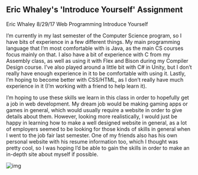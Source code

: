 ## Eric Whaley's 'Introduce Yourself' Assignment
Eric Whaley										                                                                                              8/29/17
Web Programming                                                                                                  Introduce Yourself

I’m currently in my last semester of the Computer Science program, so I have bits of experience in a few different things. My main programming language that I’m most comfortable with is Java, as the main CS courses focus mainly on that. I also have a bit of experience with C from my Assembly class, as well as using it with Flex and Bison during my Compiler Design course. I’ve also played around a little bit with C# in Unity, but I don’t really have enough experience in it to be comfortable with using it. Lastly, I’m hoping to become better with CSS/HTML, as I don’t really have much experience in it (I’m working with a friend to help learn it).

I’m hoping to use these skills we learn in this class in order to hopefully get a job in web development. My dream job would be making gaming apps or games in general, which would usually require a website in order to give details about them. However, looking more realistically, I would just be happy in learning how to make a well designed website in general, as a lot of employers seemed to be looking for those kinds of skills in general when I went to the job fair last semester. One of my friends also has his own personal website with his resume information too, which I thought was pretty cool, so I was hoping I’d be able to gain the skills in order to make an in-depth site about myself if possible.

![img](http://i.imgur.com/rEliXX5.jpg)
